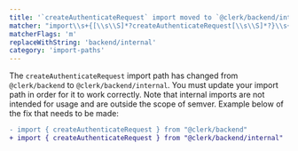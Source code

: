 ```yaml
---
title: '`createAuthenticateRequest` import moved to `@clerk/backend/internal`'
matcher: "import\\s+{[\\s\\S]*?createAuthenticateRequest[\\s\\S]*?}\\s+from\\s+['\"]@clerk\\/(backend)['\"]"
matcherFlags: 'm'
replaceWithString: 'backend/internal'
category: 'import-paths'
---
```


The `createAuthenticateRequest` import path has changed from `@clerk/backend` to `@clerk/backend/internal`. You must update your import path in order for it to work correctly. Note that internal imports are not intended for usage and are outside the scope of semver. Example below of the fix that needs to be made:

```diff
- import { createAuthenticateRequest } from "@clerk/backend"
+ import { createAuthenticateRequest } from "@clerk/backend/internal"
```

